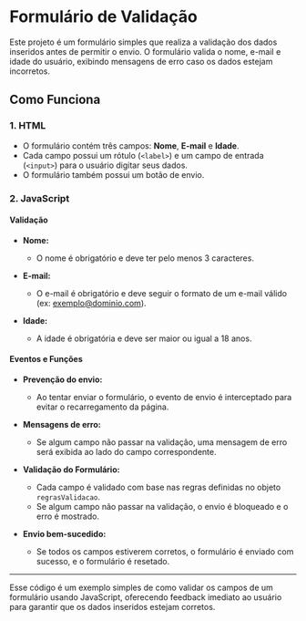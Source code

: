 # Formulário de Validação

Este projeto é um formulário simples que realiza a validação dos dados inseridos antes de permitir o envio. O formulário valida o nome, e-mail e idade do usuário, exibindo mensagens de erro caso os dados estejam incorretos.

## Como Funciona

### 1. **HTML**

- O formulário contém três campos: **Nome**, **E-mail** e **Idade**.
- Cada campo possui um rótulo (`<label>`) e um campo de entrada (`<input>`) para o usuário digitar seus dados.
- O formulário também possui um botão de envio.

### 2. **JavaScript**

#### **Validação**

- **Nome:**
  - O nome é obrigatório e deve ter pelo menos 3 caracteres.
  
- **E-mail:**
  - O e-mail é obrigatório e deve seguir o formato de um e-mail válido (ex: exemplo@dominio.com).

- **Idade:**
  - A idade é obrigatória e deve ser maior ou igual a 18 anos.

#### **Eventos e Funções**

- **Prevenção do envio:** 
  - Ao tentar enviar o formulário, o evento de envio é interceptado para evitar o recarregamento da página.
  
- **Mensagens de erro:**
  - Se algum campo não passar na validação, uma mensagem de erro será exibida ao lado do campo correspondente.

- **Validação do Formulário:**
  - Cada campo é validado com base nas regras definidas no objeto `regrasValidacao`.
  - Se algum campo não passar na validação, o envio é bloqueado e o erro é mostrado.

- **Envio bem-sucedido:**
  - Se todos os campos estiverem corretos, o formulário é enviado com sucesso, e o formulário é resetado.

---

Esse código é um exemplo simples de como validar os campos de um formulário usando JavaScript, oferecendo feedback imediato ao usuário para garantir que os dados inseridos estejam corretos.
